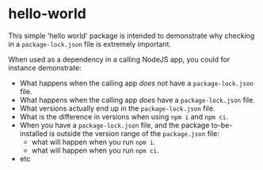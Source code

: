 # hello-world

This simple 'hello world' package is intended to demonstrate why checking in a `package-lock.json` file is extremely important.

When used as a dependency in a calling NodeJS app, you could for instance demonstrate:

 - What happens when the calling app _does not_ have a `package-lock.json` file.
 - What happens when the calling app _does_ have a `package-lock.json` file.
 - What versions actually end up in the `package-lock.json` file.
 - What is the difference in versions when using `npm i` and `npm ci`.
 - When you have a `package-lock.json` file, and the package to-be-installed is outside the version range of the `package.json` file:
     - what will happen when you run `npm i`.
     - what will happen when you run `npm ci`.
 - etc
